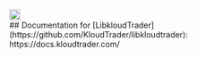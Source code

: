 <img src="https://github.com/KloudTrader/libkloudtrader/blob/master/kloudtrader.png" alt="kloudtrader" height="20vh">
<br>
## Documentation for [LibkloudTrader](https://github.com/KloudTrader/libkloudtrader): https://docs.kloudtrader.com/
